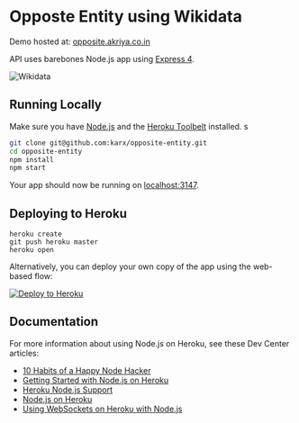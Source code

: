 # Opposte Entity using Wikidata

Demo hosted at: [opposite.akriya.co.in](http://opposite.akriya.co.in/get_opposite?latitude=-28.652&longitude=-152.769)

API uses barebones Node.js app using [Express 4](http://expressjs.com/).

![Wikidata](https://upload.wikimedia.org/wikipedia/commons/6/66/Wikidata-logo-en.svg)

## Running Locally

Make sure you have [Node.js](http://nodejs.org/) and the [Heroku Toolbelt](https://toolbelt.heroku.com/) installed.
s
```sh
git clone git@github.com:karx/opposite-entity.git
cd opposite-entity
npm install
npm start
```

Your app should now be running on [localhost:3147](http://localhost:3147/).

## Deploying to Heroku

```
heroku create
git push heroku master
heroku open
```

Alternatively, you can deploy your own copy of the app using the web-based flow:

[![Deploy to Heroku](https://www.herokucdn.com/deploy/button.png)](https://heroku.com/deploy)

## Documentation

For more information about using Node.js on Heroku, see these Dev Center articles:

- [10 Habits of a Happy Node Hacker](https://blog.heroku.com/archives/2014/3/11/node-habits)
- [Getting Started with Node.js on Heroku](https://devcenter.heroku.com/articles/getting-started-with-nodejs)
- [Heroku Node.js Support](https://devcenter.heroku.com/articles/nodejs-support)
- [Node.js on Heroku](https://devcenter.heroku.com/categories/nodejs)
- [Using WebSockets on Heroku with Node.js](https://devcenter.heroku.com/articles/node-websockets)
